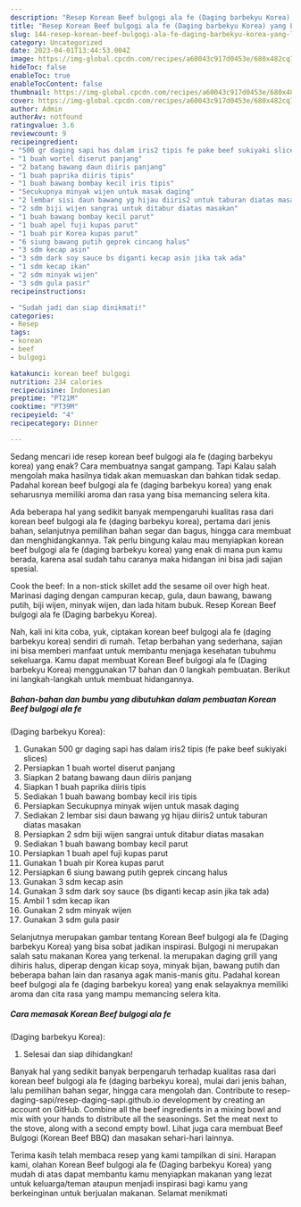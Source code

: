 ```yaml
---
description: "Resep Korean Beef bulgogi ala fe (Daging barbekyu Korea) yang Lezat Sekali"
title: "Resep Korean Beef bulgogi ala fe (Daging barbekyu Korea) yang Lezat Sekali"
slug: 144-resep-korean-beef-bulgogi-ala-fe-daging-barbekyu-korea-yang-lezat-sekali
category: Uncategorized
date: 2023-04-01T13:44:53.004Z
image: https://img-global.cpcdn.com/recipes/a60043c917d0453e/680x482cq70/korean-beef-bulgogi-ala-fe-daging-barbekyu-korea-foto-resep-utama.jpg
hideToc: false
enableToc: true
enableTocContent: false
thumbnail: https://img-global.cpcdn.com/recipes/a60043c917d0453e/680x482cq70/korean-beef-bulgogi-ala-fe-daging-barbekyu-korea-foto-resep-utama.jpg
cover: https://img-global.cpcdn.com/recipes/a60043c917d0453e/680x482cq70/korean-beef-bulgogi-ala-fe-daging-barbekyu-korea-foto-resep-utama.jpg
author: Admin
authorAv: notfound
ratingvalue: 3.6
reviewcount: 9
recipeingredient:
- "500 gr daging sapi has dalam iris2 tipis fe pake beef sukiyaki slices"
- "1 buah wortel diserut panjang"
- "2 batang bawang daun diiris panjang"
- "1 buah paprika diiris tipis"
- "1 buah bawang bombay kecil iris tipis"
- "Secukupnya minyak wijen untuk masak daging"
- "2 lembar sisi daun bawang yg hijau diiris2 untuk taburan diatas masakan"
- "2 sdm biji wijen sangrai untuk ditabur diatas masakan"
- "1 buah bawang bombay kecil parut"
- "1 buah apel fuji kupas parut"
- "1 buah pir Korea kupas parut"
- "6 siung bawang putih geprek cincang halus"
- "3 sdm kecap asin"
- "3 sdm dark soy sauce bs diganti kecap asin jika tak ada"
- "1 sdm kecap ikan"
- "2 sdm minyak wijen"
- "3 sdm gula pasir"
recipeinstructions:

- "Sudah jadi dan siap dinikmati!"
categories:
- Resep
tags:
- korean
- beef
- bulgogi

katakunci: korean beef bulgogi 
nutrition: 234 calories
recipecuisine: Indonesian
preptime: "PT21M"
cooktime: "PT39M"
recipeyield: "4"
recipecategory: Dinner

---
```



Sedang mencari ide resep korean beef bulgogi ala fe
(daging barbekyu korea) yang enak? Cara membuatnya sangat gampang. Tapi Kalau salah mengolah maka hasilnya tidak akan memuaskan dan bahkan tidak sedap. Padahal korean beef bulgogi ala fe
(daging barbekyu korea) yang enak seharusnya memiliki aroma dan rasa yang bisa memancing selera kita.


Ada beberapa hal yang sedikit banyak mempengaruhi kualitas rasa dari korean beef bulgogi ala fe
(daging barbekyu korea), pertama dari jenis bahan, selanjutnya pemilihan bahan segar dan bagus, hingga cara membuat dan menghidangkannya. Tak perlu bingung kalau mau menyiapkan korean beef bulgogi ala fe
(daging barbekyu korea) yang enak di mana pun kamu berada, karena asal sudah tahu caranya maka hidangan ini bisa jadi sajian spesial.

Cook the beef: In a non-stick skillet add the sesame oil over high heat. Marinasi daging dengan campuran kecap, gula, daun bawang, bawang putih, biji wijen, minyak wijen, dan lada hitam bubuk. Resep Korean Beef bulgogi ala fe (Daging barbekyu Korea).


Nah, kali ini kita coba, yuk, ciptakan korean beef bulgogi ala fe
(daging barbekyu korea) sendiri di rumah. Tetap berbahan yang sederhana, sajian ini bisa memberi manfaat untuk membantu menjaga kesehatan tubuhmu sekeluarga. Kamu dapat membuat Korean Beef bulgogi ala fe
(Daging barbekyu Korea) menggunakan 17 bahan dan 0 langkah pembuatan. Berikut ini langkah-langkah untuk membuat hidangannya.

<!--inarticleads1-->

##### Bahan-bahan dan bumbu yang dibutuhkan dalam pembuatan Korean Beef bulgogi ala fe
(Daging barbekyu Korea):

1. Gunakan 500 gr daging sapi has dalam iris2 tipis (fe pake beef sukiyaki slices)
1. Persiapkan 1 buah wortel diserut panjang
1. Siapkan 2 batang bawang daun diiris panjang
1. Siapkan 1 buah paprika diiris tipis
1. Sediakan 1 buah bawang bombay kecil iris tipis
1. Persiapkan Secukupnya minyak wijen untuk masak daging
1. Sediakan 2 lembar sisi daun bawang yg hijau diiris2 untuk taburan diatas masakan
1. Persiapkan 2 sdm biji wijen sangrai untuk ditabur diatas masakan
1. Sediakan 1 buah bawang bombay kecil parut
1. Persiapkan 1 buah apel fuji kupas parut
1. Gunakan 1 buah pir Korea kupas parut
1. Persiapkan 6 siung bawang putih geprek cincang halus
1. Gunakan 3 sdm kecap asin
1. Gunakan 3 sdm dark soy sauce (bs diganti kecap asin jika tak ada)
1. Ambil 1 sdm kecap ikan
1. Gunakan 2 sdm minyak wijen
1. Gunakan 3 sdm gula pasir


Selanjutnya merupakan gambar tentang Korean Beef bulgogi ala fe (Daging barbekyu Korea) yang bisa sobat jadikan inspirasi. Bulgogi ni merupakan salah satu makanan Korea yang terkenal. Ia merupakan daging grill yang dihiris halus, diperap dengan kicap soya, minyak bijan, bawang putih dan beberapa bahan lain dan rasanya agak manis-manis gitu. Padahal korean beef bulgogi ala fe (daging barbekyu korea) yang enak selayaknya memiliki aroma dan cita rasa yang mampu memancing selera kita. 

<!--inarticleads2-->

##### Cara memasak Korean Beef bulgogi ala fe
(Daging barbekyu Korea):


1. Selesai dan siap dihidangkan!

Banyak hal yang sedikit banyak berpengaruh terhadap kualitas rasa dari korean beef bulgogi ala fe (daging barbekyu korea), mulai dari jenis bahan, lalu pemilihan bahan segar, hingga cara mengolah dan. Contribute to resep-daging-sapi/resep-daging-sapi.github.io development by creating an account on GitHub. Combine all the beef ingredients in a mixing bowl and mix with your hands to distribute all the seasonings. Set the meat next to the stove, along with a second empty bowl. Lihat juga cara membuat Beef Bulgogi (Korean Beef BBQ) dan masakan sehari-hari lainnya. 

Terima kasih telah membaca resep yang kami tampilkan di sini. Harapan kami, olahan Korean Beef bulgogi ala fe
(Daging barbekyu Korea) yang mudah di atas dapat membantu kamu menyiapkan makanan yang lezat untuk keluarga/teman ataupun menjadi inspirasi bagi kamu yang berkeinginan untuk berjualan makanan. Selamat menikmati
